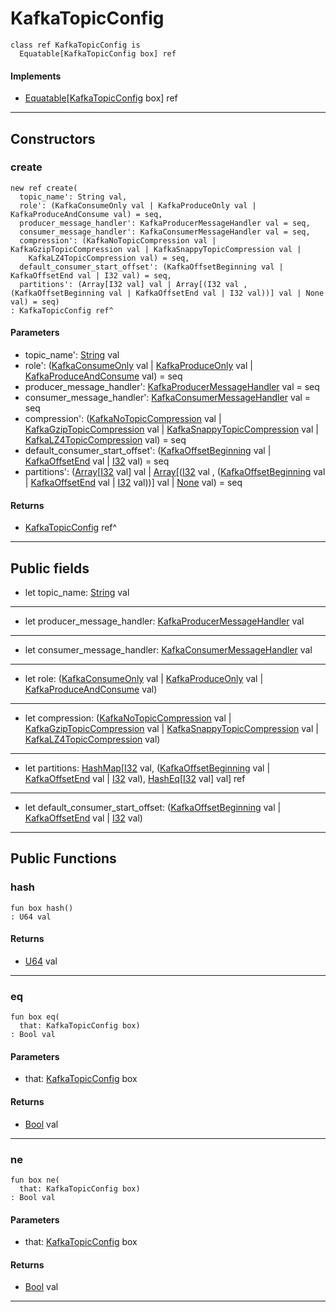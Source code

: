 # KafkaTopicConfig

```pony
class ref KafkaTopicConfig is
  Equatable[KafkaTopicConfig box] ref
```

#### Implements

* [Equatable](builtin-Equatable)\[[KafkaTopicConfig](pony-kafka-KafkaTopicConfig) box\] ref

---

## Constructors

### create

```pony
new ref create(
  topic_name': String val,
  role': (KafkaConsumeOnly val | KafkaProduceOnly val | KafkaProduceAndConsume val) = seq,
  producer_message_handler': KafkaProducerMessageHandler val = seq,
  consumer_message_handler': KafkaConsumerMessageHandler val = seq,
  compression': (KafkaNoTopicCompression val | KafkaGzipTopicCompression val | KafkaSnappyTopicCompression val | 
    KafkaLZ4TopicCompression val) = seq,
  default_consumer_start_offset': (KafkaOffsetBeginning val | KafkaOffsetEnd val | I32 val) = seq,
  partitions': (Array[I32 val] val | Array[(I32 val , (KafkaOffsetBeginning val | KafkaOffsetEnd val | I32 val))] val | None val) = seq)
: KafkaTopicConfig ref^
```
#### Parameters

*   topic_name': [String](builtin-String) val
*   role': ([KafkaConsumeOnly](pony-kafka-KafkaConsumeOnly) val | [KafkaProduceOnly](pony-kafka-KafkaProduceOnly) val | [KafkaProduceAndConsume](pony-kafka-KafkaProduceAndConsume) val) = seq
*   producer_message_handler': [KafkaProducerMessageHandler](pony-kafka-KafkaProducerMessageHandler) val = seq
*   consumer_message_handler': [KafkaConsumerMessageHandler](pony-kafka-KafkaConsumerMessageHandler) val = seq
*   compression': ([KafkaNoTopicCompression](pony-kafka-KafkaNoTopicCompression) val | [KafkaGzipTopicCompression](pony-kafka-KafkaGzipTopicCompression) val | [KafkaSnappyTopicCompression](pony-kafka-KafkaSnappyTopicCompression) val | 
    [KafkaLZ4TopicCompression](pony-kafka-KafkaLZ4TopicCompression) val) = seq
*   default_consumer_start_offset': ([KafkaOffsetBeginning](pony-kafka-KafkaOffsetBeginning) val | [KafkaOffsetEnd](pony-kafka-KafkaOffsetEnd) val | [I32](builtin-I32) val) = seq
*   partitions': ([Array](builtin-Array)\[[I32](builtin-I32) val\] val | [Array](builtin-Array)\[([I32](builtin-I32) val , ([KafkaOffsetBeginning](pony-kafka-KafkaOffsetBeginning) val | [KafkaOffsetEnd](pony-kafka-KafkaOffsetEnd) val | [I32](builtin-I32) val))\] val | [None](builtin-None) val) = seq

#### Returns

* [KafkaTopicConfig](pony-kafka-KafkaTopicConfig) ref^

---

## Public fields

* let topic_name: [String](builtin-String) val

---

* let producer_message_handler: [KafkaProducerMessageHandler](pony-kafka-KafkaProducerMessageHandler) val

---

* let consumer_message_handler: [KafkaConsumerMessageHandler](pony-kafka-KafkaConsumerMessageHandler) val

---

* let role: ([KafkaConsumeOnly](pony-kafka-KafkaConsumeOnly) val | [KafkaProduceOnly](pony-kafka-KafkaProduceOnly) val | [KafkaProduceAndConsume](pony-kafka-KafkaProduceAndConsume) val)

---

* let compression: ([KafkaNoTopicCompression](pony-kafka-KafkaNoTopicCompression) val | [KafkaGzipTopicCompression](pony-kafka-KafkaGzipTopicCompression) val | [KafkaSnappyTopicCompression](pony-kafka-KafkaSnappyTopicCompression) val | 
    [KafkaLZ4TopicCompression](pony-kafka-KafkaLZ4TopicCompression) val)

---

* let partitions: [HashMap](collections-HashMap)\[[I32](builtin-I32) val, ([KafkaOffsetBeginning](pony-kafka-KafkaOffsetBeginning) val | [KafkaOffsetEnd](pony-kafka-KafkaOffsetEnd) val | [I32](builtin-I32) val), [HashEq](collections-HashEq)\[[I32](builtin-I32) val\] val\] ref

---

* let default_consumer_start_offset: ([KafkaOffsetBeginning](pony-kafka-KafkaOffsetBeginning) val | [KafkaOffsetEnd](pony-kafka-KafkaOffsetEnd) val | [I32](builtin-I32) val)

---

## Public Functions

### hash

```pony
fun box hash()
: U64 val
```

#### Returns

* [U64](builtin-U64) val

---

### eq

```pony
fun box eq(
  that: KafkaTopicConfig box)
: Bool val
```
#### Parameters

*   that: [KafkaTopicConfig](pony-kafka-KafkaTopicConfig) box

#### Returns

* [Bool](builtin-Bool) val

---

### ne

```pony
fun box ne(
  that: KafkaTopicConfig box)
: Bool val
```
#### Parameters

*   that: [KafkaTopicConfig](pony-kafka-KafkaTopicConfig) box

#### Returns

* [Bool](builtin-Bool) val

---


